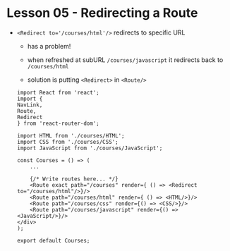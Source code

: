 # Lesson 05 - Redirecting a Route

- `<Redirect to='/courses/html'/>` redirects to specific URL
    - has a problem!
    - when refreshed at subURL `/courses/javascript` it redirects back to `/courses/html`

    - solution is putting `<Redirect>` in `<Route/>`

    ```
    import React from 'react';
    import {
    NavLink,
    Route,
    Redirect
    } from 'react-router-dom';

    import HTML from './courses/HTML';
    import CSS from './courses/CSS';
    import JavaScript from './courses/JavaScript';

    const Courses = () => (
        ...

        {/* Write routes here... */}
        <Route exact path="/courses" render={ () => <Redirect to="/courses/html"/>}/>
        <Route path="/courses/html" render={ () => <HTML/>}/>
        <Route path="/courses/css" render={() => <CSS/>}/>
        <Route path="/courses/javascript" render={() => <JavaScript/>}/>
    </div>
    );

    export default Courses;
    ```

